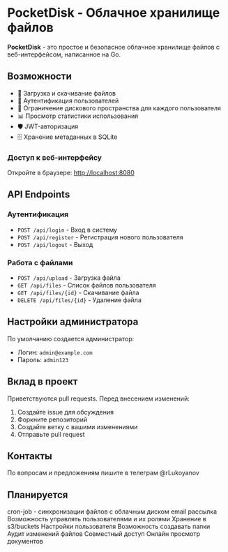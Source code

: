 # PocketDisk - Облачное хранилище файлов

**PocketDisk** - это простое и безопасное облачное хранилище файлов с веб-интерфейсом, написанное на Go.

## Возможности

- 📁 Загрузка и скачивание файлов
- 🔐 Аутентификация пользователей
- 💾 Ограничение дискового пространства для каждого пользователя
- 📊 Просмотр статистики использования
- 🛡️ JWT-авторизация
- 🗄️ Хранение метаданных в SQLite

### Доступ к веб-интерфейсу

Откройте в браузере: [http://localhost:8080](http://localhost:8080)

## API Endpoints

### Аутентификация

- `POST /api/login` - Вход в систему
- `POST /api/register` - Регистрация нового пользователя
- `POST /api/logout` - Выход

### Работа с файлами

- `POST /api/upload` - Загрузка файла
- `GET /api/files` - Список файлов пользователя
- `GET /api/files/{id}` - Скачивание файла
- `DELETE /api/files/{id}` - Удаление файла

## Настройки администратора

По умолчанию создается администратор:
- Логин: `admin@example.com`
- Пароль: `admin123`

## Вклад в проект

Приветствуются pull requests. Перед внесением изменений:

1. Создайте issue для обсуждения
2. Форкните репозиторий
3. Создайте ветку с вашими изменениями
4. Отправьте pull request

## Контакты

По вопросам и предложениям пишите в телеграм @rLukoyanov





## Планируется
cron-job - синхронизации файлов с облачным диском
email рассылка
Возможность управлять пользователями и их ролями
Хранение в s3/buckets
Настройки пользователя
Возможность создавать папки
Аудит изменений файлов
Совместный доступ
Онлайн просмотр документов